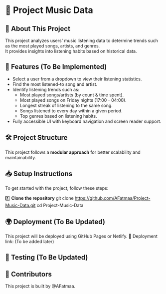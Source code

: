 # 🎵 Project Music Data

## 📌 About This Project

This project analyzes users' music listening data to determine trends such as the most played songs, artists, and genres.  
It provides insights into listening habits based on historical data.

## 🚀 Features (To Be Implemented)

- Select a user from a dropdown to view their listening statistics.
- Find the most listened-to song and artist.
- Identify listening trends such as:
  - Most played songs/artists (by count & time spent).
  - Most played songs on Friday nights (17:00 - 04:00).
  - Longest streak of listening to the same song.
  - Songs listened to every day within a given period.
  - Top genres based on listening habits.
- Fully accessible UI with keyboard navigation and screen reader support.

## 🛠️ Project Structure

This project follows a **modular approach** for better scalability and maintainability.

## 📥 Setup Instructions

To get started with the project, follow these steps:

1️⃣ **Clone the repository**
git clone https://github.com/AFatmaa/Project-Music-Data.git
cd Project-Music-Data

## 🌍 Deployment (To Be Updated)

This project will be deployed using GitHub Pages or Netlify.
🔗 Deployment link: (To be added later)

## 🧪 Testing (To Be Updated)

## 🙌 Contributors

This project is built by @AFatmaa.
